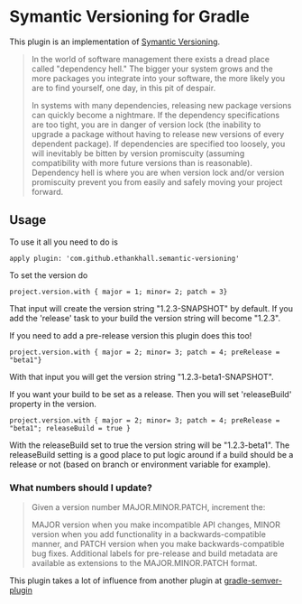 # Symantic Versioning for Gradle

This plugin is an implementation of [Symantic Versioning](http://semver.org/). 

> In the world of software management there exists a dread place called "dependency hell." The bigger your system grows and the more packages you integrate into your software, the more likely you are to find yourself, one day, in this pit of despair.
> 
> In systems with many dependencies, releasing new package versions can quickly become a nightmare. If the dependency specifications are too tight, you are in danger of version lock (the inability to upgrade a package without having to release new versions of every dependent package). If dependencies are specified too loosely, you will inevitably be bitten by version promiscuity (assuming compatibility with more future versions than is reasonable). Dependency hell is where you are when version lock and/or version promiscuity prevent you from easily and safely moving your project forward.

## Usage 

To use it all you need to do is

    apply plugin: 'com.github.ethankhall.semantic-versioning'

To set the version do 

    project.version.with { major = 1; minor= 2; patch = 3}

That input will create the version string "1.2.3-SNAPSHOT" by default. If you add the 'release' task to your build the version string will become "1.2.3".

If you need to add a pre-release version this plugin does this too!

    project.version.with { major = 2; minor= 3; patch = 4; preRelease = "beta1"}

With that input you will get the version string "1.2.3-beta1-SNAPSHOT".

If you want your build to be set as a release. Then you will set 'releaseBuild' property in the version.

    project.version.with { major = 2; minor= 3; patch = 4; preRelease = "beta1"; releaseBuild = true }

With the releaseBuild set to true the version string will be "1.2.3-beta1". The releaseBuild setting is a good place to put logic around if a build should be a release or not (based on branch or environment variable for example).

### What numbers should I update?

> Given a version number MAJOR.MINOR.PATCH, increment the:
> 
> MAJOR version when you make incompatible API changes,
> MINOR version when you add functionality in a backwards-compatible manner, and
> PATCH version when you make backwards-compatible bug fixes.
> Additional labels for pre-release and build metadata are available as extensions to the MAJOR.MINOR.PATCH format.

This plugin takes a lot of influence from another plugin at [gradle-semver-plugin](https://github.com/foo4u/gradle-semver-plugin/blob/master/README.md)
